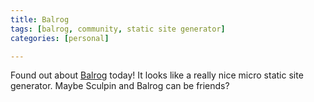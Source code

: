 ```yaml
---
title: Balrog
tags: [balrog, community, static site generator]
categories: [personal]

---
```

Found out about [Balrog](http://github.com/igorw/balrog) today! It looks
like a really nice micro static site generator. Maybe Sculpin and Balrog
can be friends?
